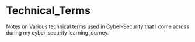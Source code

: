 # Technical_Terms
Notes on Various technical terms used in Cyber-Security that I come across during my cyber-security learning journey.
